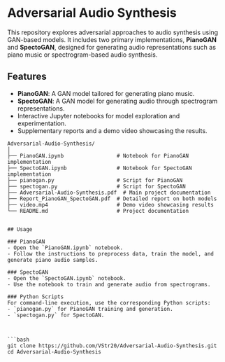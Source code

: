 # Adversarial Audio Synthesis

This repository explores adversarial approaches to audio synthesis using GAN-based models. It includes two primary implementations, **PianoGAN** and **SpectoGAN**, designed for generating audio representations such as piano music or spectrogram-based audio synthesis.

## Features
- **PianoGAN**: A GAN model tailored for generating piano music.
- **SpectoGAN**: A GAN model for generating audio through spectrogram representations.
- Interactive Jupyter notebooks for model exploration and experimentation.
- Supplementary reports and a demo video showcasing the results.

```
Adversarial-Audio-Synthesis/
│
├── PianoGAN.ipynb                 # Notebook for PianoGAN implementation
├── SpectoGAN.ipynb                # Notebook for SpectoGAN implementation
├── pianogan.py                    # Script for PianoGAN
├── spectogan.py                   # Script for SpectoGAN
├── Adversarial-Audio-Synthesis.pdf  # Main project documentation
├── Report_PianoGAN_SpectoGAN.pdf  # Detailed report on both models
├── video.mp4                      # Demo video showcasing results
└── README.md                      # Project documentation


## Usage

### PianoGAN
- Open the `PianoGAN.ipynb` notebook.
- Follow the instructions to preprocess data, train the model, and generate piano audio samples.

### SpectoGAN
- Open the `SpectoGAN.ipynb` notebook.
- Use the notebook to train and generate audio from spectrograms.

### Python Scripts
For command-line execution, use the corresponding Python scripts:
- `pianogan.py` for PianoGAN training and generation.
- `spectogan.py` for SpectoGAN.



```bash
git clone https://github.com/VStr20/Adversarial-Audio-Synthesis.git
cd Adversarial-Audio-Synthesis


